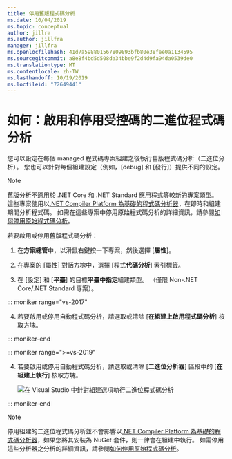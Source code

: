 ```yaml
---
title: 停用舊版程式碼分析
ms.date: 10/04/2019
ms.topic: conceptual
author: jillre
ms.author: jillfra
manager: jillfra
ms.openlocfilehash: 41d7a598801567809893bfb80e38fee0a1134595
ms.sourcegitcommit: a8e8f4bd5d508da34bbe9f2d4d9fa94da0539de0
ms.translationtype: MT
ms.contentlocale: zh-TW
ms.lasthandoff: 10/19/2019
ms.locfileid: "72649441"
---
```

# <a name="how-to-enable-and-disable-binary-code-analysis-for-managed-code"></a>如何：啟用和停用受控碼的二進位程式碼分析

您可以設定在每個 managed 程式碼專案組建之後執行舊版程式碼分析（二進位分析）。 您也可以針對每個組建設定（例如，[debug] 和 [發行]）提供不同的設定。

> [!NOTE]
> 舊版分析不適用於 .NET Core 和 .NET Standard 應用程式等較新的專案類型。 這些專案使用以[.NET Compiler Platform 為基礎的程式碼分析器](roslyn-analyzers-overview.md)，在即時和組建期間分析程式碼。 如需在這些專案中停用原始程式碼分析的詳細資訊，請參閱[如何停用原始程式碼分析](disable-code-analysis.md)。

若要啟用或停用舊版程式碼分析：

1. 在**方案總管**中，以滑鼠右鍵按一下專案，然後選擇 [**屬性**]。

2. 在專案的 [屬性] 對話方塊中，選擇 [程式**代碼分析**] 索引標籤。

3. 在 [設定] 和 [**平臺**] 的目標**平臺中指定**組建類型。 （僅限 Non-.NET Core/.NET Standard 專案）。

::: moniker range="vs-2017"

4. 若要啟用或停用自動程式碼分析，請選取或清除 [**在組建上啟用程式碼分析**] 核取方塊。

::: moniker-end

::: moniker range=">=vs-2019"

4. 若要啟用或停用自動程式碼分析，請選取或清除 [**二進位分析器**] 區段中的 [**在組建上執行**] 核取方塊。

   ![在 Visual Studio 中針對組建選項執行二進位程式碼分析](media/run-on-build-binary-analyzers.png)

::: moniker-end

> [!NOTE]
> 停用組建的二進位程式碼分析並不會影響以[.NET Compiler Platform 為基礎的程式碼分析器](roslyn-analyzers-overview.md)，如果您將其安裝為 NuGet 套件，則一律會在組建中執行。 如需停用這些分析器之分析的詳細資訊，請參閱[如何停用原始程式碼分析](disable-code-analysis.md)。
